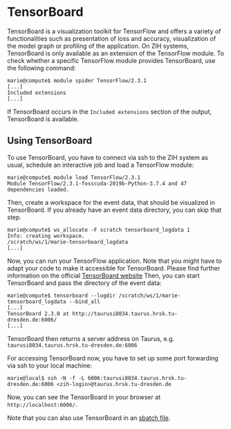 # TensorBoard

TensorBoard is a visualization toolkit for TensorFlow and offers a variety of functionalities such
as presentation of loss and accuracy, visualization of the model graph or profiling of the
application.
On ZIH systems, TensorBoard is only available as an extension of the TensorFlow module. To check
whether a specific TensorFlow module provides TensorBoard, use the following command:

```console
marie@compute$ module spider TensorFlow/2.3.1
[...]
Included extensions
[...]
```

If TensorBoard occurs in the `Included extensions` section of the output, TensorBoard is available.

## Using TensorBoard

To use TensorBoard, you have to connect via ssh to the ZIH system as usual, schedule an interactive
job and load a TensorFlow module:

```console
marie@compute$ module load TensorFlow/2.3.1
Module TensorFlow/2.3.1-fosscuda-2019b-Python-3.7.4 and 47 dependencies loaded.
```

Then, create a workspace for the event data, that should be visualized in TensorBoard. If you
already have an event data directory, you can skip that step.

```console
marie@compute$ ws_allocate -F scratch tensorboard_logdata 1
Info: creating workspace.
/scratch/ws/1/marie-tensorboard_logdata
[...]
```

Now, you can run your TensorFlow application. Note that you might have to adapt your code to make it
accessible for TensorBoard. Please find further information on the official [TensorBoard website](https://www.tensorflow.org/tensorboard/get_started)
Then, you can start TensorBoard and pass the directory of the event data:

```console
marie@compute$ tensorboard --logdir /scratch/ws/1/marie-tensorboard_logdata --bind_all
[...]
TensorBoard 2.3.0 at http://taurusi8034.taurus.hrsk.tu-dresden.de:6006/
[...]
```

TensorBoard then returns a server address on Taurus, e.g. `taurusi8034.taurus.hrsk.tu-dresden.de:6006`

For accessing TensorBoard now, you have to set up some port forwarding via ssh to your local
machine:

```console
marie@local$ ssh -N -f -L 6006:taurusi8034.taurus.hrsk.tu-dresden.de:6006 <zih-login>@taurus.hrsk.tu-dresden.de
```

Now, you can see the TensorBoard in your browser at `http://localhost:6006/`.

Note that you can also use TensorBoard in an [sbatch file](../jobs_and_resources/batch_systems.md).
